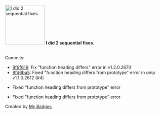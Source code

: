 <img src="https://github.com/my-badges/my-badges/blob/master/src/all-badges/fix-commit/fix-2.png?raw=true" alt="I did 2 sequential fixes." title="I did 2 sequential fixes." width="128">
<strong>I did 2 sequential fixes.</strong>
<br><br>

Commits:

- <a href="https://github.com/adib-yg/qawno/commit/8f9f619531dc0c354bdcd889fe9975edb53f7b5d">8f9f619</a>: Fix "function heading differs" error in v1.2.0.2670
- <a href="https://github.com/adib-yg/qawno/commit/8fd6ba51859460f4b361a6df4af998ac272861de">8fd6ba5</a>: Fixed "function heading differs from prototype" error in omp v1.1.0.2612 (#4)

* Fixed "function heading differs from prototype" error

* Fixed "function heading differs from prototype" error


Created by <a href="https://github.com/my-badges/my-badges">My Badges</a>